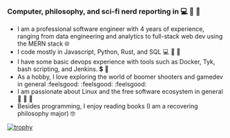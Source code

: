 ### Computer, philosophy, and sci-fi nerd reporting in 💻 📘 🖖

- I am a professional software engineer with 4 years of experience, ranging from data engineering and analytics to full-stack web dev using the MERN stack 🌐
- I code mostly in Javascript, Python, Rust, and SQL 💻 🐍 🦀
- I have some basic devops experience with tools such as Docker, Tyk, bash scripting, and Jenkins. 💲 🐳 
- As a hobby, I love exploring the world of boomer shooters and gamedev in general :feelsgood: :feelsgood: :feelsgood:
- I am passionate about Linux and the free software ecosystem in general :penguin: :penguin: :penguin:
- Besides programming, I enjoy reading books (I am a recovering philosophy major) 🤓


<!--
**garak92/garak92** is a ✨ _special_ ✨ repository because its `README.md` (this file) appears on your GitHub profile.

Here are some ideas to get you started:

- 🔭 I’m currently working on ...
- 🌱 I’m currently learning ...
- 👯 I’m looking to collaborate on ...
- 🤔 I’m looking for help with ...
- 💬 Ask me about ...
- 📫 How to reach me: ...
- 😄 Pronouns: ...
- ⚡ Fun fact: ...
-->

[![trophy](https://github-profile-trophy.vercel.app/?username=garak92)](https://github.com/ryo-ma/github-profile-trophy)
